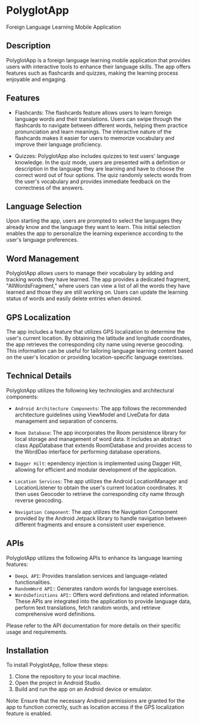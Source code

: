# PolyglotApp
Foreign Language Learning Mobile Application

## Description

PolyglotApp is a foreign language learning mobile application that provides users with interactive tools to enhance their language skills. The app offers features such as flashcards and quizzes, making the learning process enjoyable and engaging.

## Features

- Flashcards: The flashcards feature allows users to learn foreign language words and their translations. Users can swipe through the flashcards to navigate between different words, helping them practice pronunciation and learn meanings. The interactive nature of the flashcards makes it easier for users to memorize vocabulary and improve their language proficiency.

- Quizzes: PolyglotApp also includes quizzes to test users' language knowledge. In the quiz mode, users are presented with a definition or description in the language they are learning and have to choose the correct word out of four options. The quiz randomly selects words from the user's vocabulary and provides immediate feedback on the correctness of the answers. 

## Language Selection
Upon starting the app, users are prompted to select the languages they already know and the language they want to learn. This initial selection enables the app to personalize the learning experience according to the user's language preferences.

## Word Management
PolyglotApp allows users to manage their vocabulary by adding and tracking words they have learned. The app provides a dedicated fragment, "AllWordsFragment," where users can view a list of all the words they have learned and those they are still working on. Users can update the learning status of words and easily delete entries when desired.

## GPS Localization
The app includes a feature that utilizes GPS localization to determine the user's current location. By obtaining the latitude and longitude coordinates, the app retrieves the corresponding city name using reverse geocoding. This information can be useful for tailoring language learning content based on the user's location or providing location-specific language exercises.


## Technical Details
PolyglotApp utilizes the following key technologies and architectural components:

- `Android Architecture Components`: The app follows the recommended architecture guidelines using ViewModel and LiveData for data management and separation of concerns.

- `Room Database`: The app incorporates the Room persistence library for local storage and management of word data. It includes an abstract class AppDatabase that extends RoomDatabase and provides access to the WordDao interface for performing database operations.

- `Dagger Hilt`: ependency injection is implemented using Dagger Hilt, allowing for efficient and modular development of the application.

- `Location Services`: The app utilizes the Android LocationManager and LocationListener to obtain the user's current location coordinates. It then uses Geocoder to retrieve the corresponding city name through reverse geocoding.

- `Navigation Component`: The app utilizes the Navigation Component provided by the Android Jetpack library to handle navigation between different fragments and ensure a consistent user experience.

## APIs
PolyglotApp utilizes the following APIs to enhance its language learning features:

- `DeepL API`: Provides translation services and language-related functionalities.
- `RandomWord API`:: Generates random words for language exercises.
- `WordsDefinitions API`:: Offers word definitions and related information.
These APIs are integrated into the application to provide language data, perform text translations, fetch random words, and retrieve comprehensive word definitions.

Please refer to the API documentation for more details on their specific usage and requirements.

## Installation

To install PolyglotApp, follow these steps:

1. Clone the repository to your local machine.
2. Open the project in Android Studio.
3. Build and run the app on an Android device or emulator.

Note: Ensure that the necessary Android permissions are granted for the app to function correctly, such as location access if the GPS localization feature is enabled.
